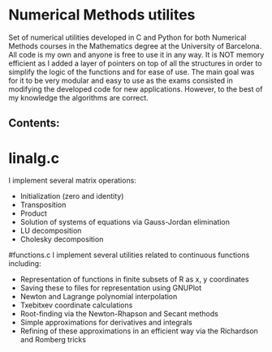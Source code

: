 # Numerical Methods utilites

Set of numerical utilities developed in C and Python for both Numerical Methods courses in the Mathematics degree at the University of Barcelona. All code is my own and anyone is free to use it in any way. It is NOT memory efficient as I added a layer of pointers on top of all the structures in order to simplify the logic of the functions and for ease of use. The main goal was for it to be very modular and easy to use as the exams consisted in modifying the developed code for new applications. However, to the best of my knowledge the algorithms are correct.

## Contents:

# linalg.c
I implement several matrix operations:
- Initialization (zero and identity)
- Transposition
- Product 
- Solution of systems of equations via Gauss-Jordan elimination
- LU decomposition
- Cholesky decomposition

#functions.c
I implement several utilities related to continuous functions including:
- Representation of functions in finite subsets of R as x, y coordinates
- Saving these to files for representation using GNUPlot
- Newton and Lagrange polynomial interpolation
- Txebitxev coordinate calculations
- Root-finding via the Newton-Rhapson and Secant methods
- Simple approximations for derivatives and integrals
- Refining of these approximations in an efficient way via the Richardson and Romberg tricks

